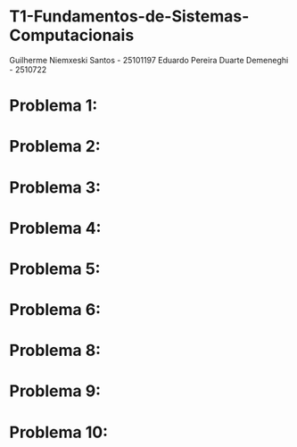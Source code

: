 # T1-Fundamentos-de-Sistemas-Computacionais
Guilherme Niemxeski Santos - 25101197
Eduardo Pereira Duarte Demeneghi - 2510722


# Problema 1:

# Problema 2:

# Problema 3:

# Problema 4:

# Problema 5:

# Problema 6:

# Problema 8:

# Problema 9:

# Problema 10:
